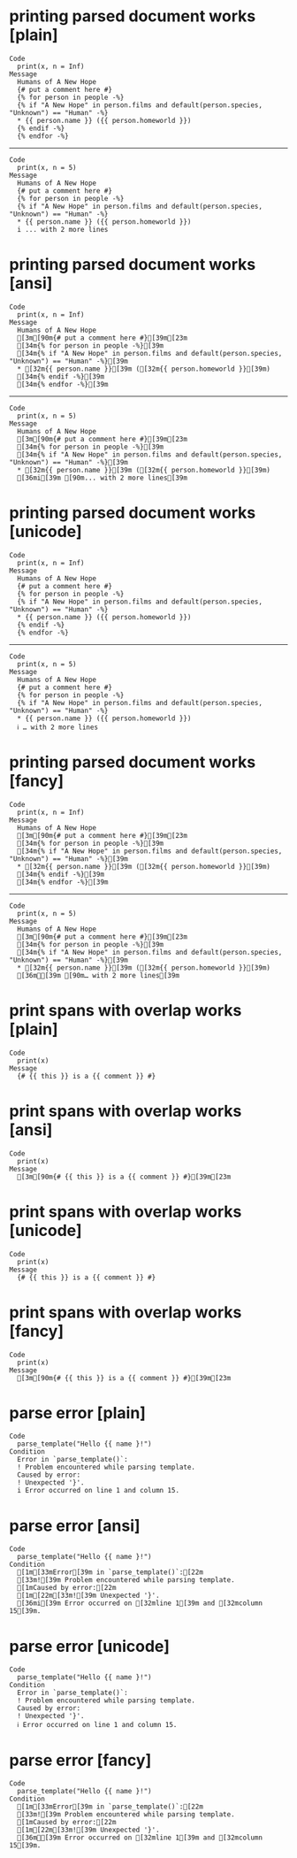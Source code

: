 # printing parsed document works [plain]

    Code
      print(x, n = Inf)
    Message
      Humans of A New Hope
      {# put a comment here #}
      {% for person in people -%}
      {% if "A New Hope" in person.films and default(person.species, "Unknown") == "Human" -%}
      * {{ person.name }} ({{ person.homeworld }})
      {% endif -%}
      {% endfor -%}

---

    Code
      print(x, n = 5)
    Message
      Humans of A New Hope
      {# put a comment here #}
      {% for person in people -%}
      {% if "A New Hope" in person.films and default(person.species, "Unknown") == "Human" -%}
      * {{ person.name }} ({{ person.homeworld }})
      i ... with 2 more lines

# printing parsed document works [ansi]

    Code
      print(x, n = Inf)
    Message
      Humans of A New Hope
      [3m[90m{# put a comment here #}[39m[23m
      [34m{% for person in people -%}[39m
      [34m{% if "A New Hope" in person.films and default(person.species, "Unknown") == "Human" -%}[39m
      * [32m{{ person.name }}[39m ([32m{{ person.homeworld }}[39m)
      [34m{% endif -%}[39m
      [34m{% endfor -%}[39m

---

    Code
      print(x, n = 5)
    Message
      Humans of A New Hope
      [3m[90m{# put a comment here #}[39m[23m
      [34m{% for person in people -%}[39m
      [34m{% if "A New Hope" in person.films and default(person.species, "Unknown") == "Human" -%}[39m
      * [32m{{ person.name }}[39m ([32m{{ person.homeworld }}[39m)
      [36mi[39m [90m... with 2 more lines[39m

# printing parsed document works [unicode]

    Code
      print(x, n = Inf)
    Message
      Humans of A New Hope
      {# put a comment here #}
      {% for person in people -%}
      {% if "A New Hope" in person.films and default(person.species, "Unknown") == "Human" -%}
      * {{ person.name }} ({{ person.homeworld }})
      {% endif -%}
      {% endfor -%}

---

    Code
      print(x, n = 5)
    Message
      Humans of A New Hope
      {# put a comment here #}
      {% for person in people -%}
      {% if "A New Hope" in person.films and default(person.species, "Unknown") == "Human" -%}
      * {{ person.name }} ({{ person.homeworld }})
      ℹ … with 2 more lines

# printing parsed document works [fancy]

    Code
      print(x, n = Inf)
    Message
      Humans of A New Hope
      [3m[90m{# put a comment here #}[39m[23m
      [34m{% for person in people -%}[39m
      [34m{% if "A New Hope" in person.films and default(person.species, "Unknown") == "Human" -%}[39m
      * [32m{{ person.name }}[39m ([32m{{ person.homeworld }}[39m)
      [34m{% endif -%}[39m
      [34m{% endfor -%}[39m

---

    Code
      print(x, n = 5)
    Message
      Humans of A New Hope
      [3m[90m{# put a comment here #}[39m[23m
      [34m{% for person in people -%}[39m
      [34m{% if "A New Hope" in person.films and default(person.species, "Unknown") == "Human" -%}[39m
      * [32m{{ person.name }}[39m ([32m{{ person.homeworld }}[39m)
      [36mℹ[39m [90m… with 2 more lines[39m

# print spans with overlap works [plain]

    Code
      print(x)
    Message
      {# {{ this }} is a {{ comment }} #}

# print spans with overlap works [ansi]

    Code
      print(x)
    Message
      [3m[90m{# {{ this }} is a {{ comment }} #}[39m[23m

# print spans with overlap works [unicode]

    Code
      print(x)
    Message
      {# {{ this }} is a {{ comment }} #}

# print spans with overlap works [fancy]

    Code
      print(x)
    Message
      [3m[90m{# {{ this }} is a {{ comment }} #}[39m[23m

# parse error [plain]

    Code
      parse_template("Hello {{ name }!")
    Condition
      Error in `parse_template()`:
      ! Problem encountered while parsing template.
      Caused by error:
      ! Unexpected '}'.
      i Error occurred on line 1 and column 15.

# parse error [ansi]

    Code
      parse_template("Hello {{ name }!")
    Condition
      [1m[33mError[39m in `parse_template()`:[22m
      [33m![39m Problem encountered while parsing template.
      [1mCaused by error:[22m
      [1m[22m[33m![39m Unexpected '}'.
      [36mi[39m Error occurred on [32mline 1[39m and [32mcolumn 15[39m.

# parse error [unicode]

    Code
      parse_template("Hello {{ name }!")
    Condition
      Error in `parse_template()`:
      ! Problem encountered while parsing template.
      Caused by error:
      ! Unexpected '}'.
      ℹ Error occurred on line 1 and column 15.

# parse error [fancy]

    Code
      parse_template("Hello {{ name }!")
    Condition
      [1m[33mError[39m in `parse_template()`:[22m
      [33m![39m Problem encountered while parsing template.
      [1mCaused by error:[22m
      [1m[22m[33m![39m Unexpected '}'.
      [36mℹ[39m Error occurred on [32mline 1[39m and [32mcolumn 15[39m.

